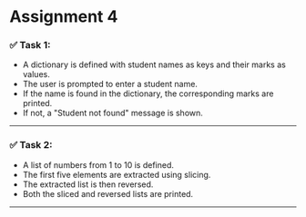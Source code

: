 # Assignment 4

### ✅ Task 1: 


- A dictionary is defined with student names as keys and their marks as values.
- The user is prompted to enter a student name.
- If the name is found in the dictionary, the corresponding marks are printed.
- If not, a "Student not found" message is shown.


---

### ✅ Task 2: 

- A list of numbers from 1 to 10 is defined.
- The first five elements are extracted using slicing.
- The extracted list is then reversed.
- Both the sliced and reversed lists are printed.

---
